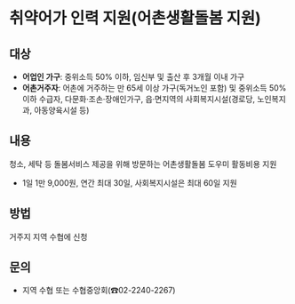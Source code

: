 # 취약어가 인력 지원(어촌생활돌봄 지원)

## 대상
- **어업인 가구**: 중위소득 50% 이하, 임신부 및 출산 후 3개월 이내 가구
- **어촌거주자**: 어촌에 거주하는 만 65세 이상 가구(독거노인 포함) 및 중위소득 50% 이하 수급자, 다문화·조손·장애인가구, 읍·면지역의 사회복지시설(경로당, 노인복지과, 아동양육시설 등)

## 내용
청소, 세탁 등 돌봄서비스 제공을 위해 방문하는 어촌생활돌봄 도우미 활동비용 지원
- 1일 1만 9,000원, 연간 최대 30일, 사회복지시설은 최대 60일 지원

## 방법
거주지 지역 수협에 신청

## 문의
- 지역 수협 또는 수협중앙회(☎02-2240-2267)
